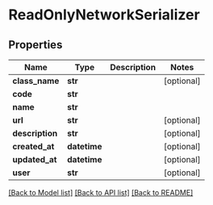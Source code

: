 # ReadOnlyNetworkSerializer

## Properties
Name | Type | Description | Notes
------------ | ------------- | ------------- | -------------
**class_name** | **str** |  | [optional] 
**code** | **str** |  | 
**name** | **str** |  | 
**url** | **str** |  | [optional] 
**description** | **str** |  | [optional] 
**created_at** | **datetime** |  | [optional] 
**updated_at** | **datetime** |  | [optional] 
**user** | **str** |  | [optional] 

[[Back to Model list]](../README.md#documentation-for-models) [[Back to API list]](../README.md#documentation-for-api-endpoints) [[Back to README]](../README.md)



